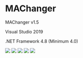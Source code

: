 # MAChanger
  <p>MAChanger v1.5</p>
  <p>Visual Studio 2019</p>
  <p>.NET Framework 4.8 (Minimum 4.0)</p>
  <img src="https://raw.githubusercontent.com/Taiizor/MAChanger/master/.screenshots/UI_1.png" />
  <img src="https://raw.githubusercontent.com/Taiizor/MAChanger/master/.screenshots/UI_2.png" />
  <img src="https://raw.githubusercontent.com/Taiizor/MAChanger/master/.screenshots/UI_3.png" />
  <img src="https://raw.githubusercontent.com/Taiizor/MAChanger/master/.screenshots/UI_4.png" />
  <img src="https://raw.githubusercontent.com/Taiizor/MAChanger/master/.screenshots/UI_5.png" />